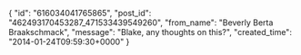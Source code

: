  {
   "id": "616034041765865",
   "post_id": "462493170453287_471533439549260",
   "from_name": "Beverly Berta Braakschmack",
   "message": "Blake, any thoughts on this?",
   "created_time": "2014-01-24T09:59:30+0000"
 }
